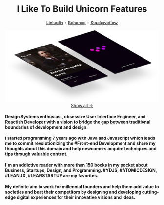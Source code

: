 <h1 align="center">I Like To Build Unicorn Features</h1>
<div align="center">
 <a href="https://www.linkedin.com/in/ala-eddine-menai-6a020b159/"/>Linkedin<a/> •
 <a href="https://www.behance.net/menaialaeddine"/>Behance<a/> •
 <a href="https://stackexchange.com/users/10231365/menai-ala-eddine-aladdin"/>Stackoveflow<a/>
</div>
<br>

<img src="https://github.com/MenaiAla/MenaiAla/blob/master/smartmockups_ken8xvs3.png"/>

<div align="center"><a href="https://www.behance.net/gallery/103649345/Watch-Streaming-App">Show all → <a/></div>
 
#### Design Systems enthusiast, obsessive User Interface Engineer, and Reactish Developer with a vision to bridge the gap between traditional boundaries of development and design.
#### I started programming 7 years ago with Java and Javascript which leads me to commit revolutionizing the #Front-end Development and share my thoughts about this domain and help newcomers acquire techniques and tips through valuable content.

#### I'm an addictive reader with more than 150 books in my pocket about Business, Startups, Design, and Programming. #YDJS, #ATOMICDESIGN, #LEANUX, #LEANSTARTUP are my favorites.

#### My definite aim to work for millennial founders and help them add value to societies and beat their competitors by designing and developing cutting-edge digital experiences for their innovative visions and ideas. 
